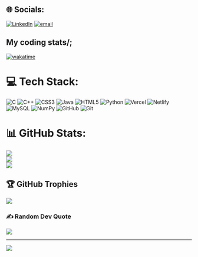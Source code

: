
## 🌐 Socials:
[![LinkedIn](https://img.shields.io/badge/LinkedIn-%230077B5.svg?logo=linkedin&logoColor=white)](https://linkedin.com/in/krupa-makwana-33552231a) [![email](https://img.shields.io/badge/Email-D14836?logo=gmail&logoColor=white)](mailto:krupamakwana16@gmail.com) 

## My coding stats/;
[![wakatime](https://wakatime.com/badge/user/fcafd886-e0c8-4fd5-9d64-02bee5693b1a.svg)](https://wakatime.com/@fcafd886-e0c8-4fd5-9d64-02bee5693b1a)

# 💻 Tech Stack:
![C](https://img.shields.io/badge/c-%2300599C.svg?style=flat&logo=c&logoColor=white) ![C++](https://img.shields.io/badge/c++-%2300599C.svg?style=flat&logo=c%2B%2B&logoColor=white) ![CSS3](https://img.shields.io/badge/css3-%231572B6.svg?style=flat&logo=css3&logoColor=white) ![Java](https://img.shields.io/badge/java-%23ED8B00.svg?style=flat&logo=openjdk&logoColor=white) ![HTML5](https://img.shields.io/badge/html5-%23E34F26.svg?style=flat&logo=html5&logoColor=white) ![Python](https://img.shields.io/badge/python-3670A0?style=flat&logo=python&logoColor=ffdd54) ![Vercel](https://img.shields.io/badge/vercel-%23000000.svg?style=flat&logo=vercel&logoColor=white) ![Netlify](https://img.shields.io/badge/netlify-%23000000.svg?style=flat&logo=netlify&logoColor=#00C7B7) ![MySQL](https://img.shields.io/badge/mysql-4479A1.svg?style=flat&logo=mysql&logoColor=white) ![NumPy](https://img.shields.io/badge/numpy-%23013243.svg?style=flat&logo=numpy&logoColor=white) ![GitHub](https://img.shields.io/badge/github-%23121011.svg?style=flat&logo=github&logoColor=white) ![Git](https://img.shields.io/badge/git-%23F05033.svg?style=flat&logo=git&logoColor=white)
# 📊 GitHub Stats:
![](https://github-readme-stats.vercel.app/api?username=KrupaMakwana-09&theme=nightowl&hide_border=false&include_all_commits=false&count_private=true)<br/>
![](https://nirzak-streak-stats.vercel.app/?user=KrupaMakwana-09&theme=nightowl&hide_border=false)<br/>
![](https://github-readme-stats.vercel.app/api/top-langs/?username=KrupaMakwana-09&theme=nightowl&hide_border=false&include_all_commits=false&count_private=true&layout=compact)

## 🏆 GitHub Trophies
![](https://github-profile-trophy.vercel.app/?username=KrupaMakwana-09&theme=radical&no-frame=false&no-bg=true&margin-w=4)

### ✍️ Random Dev Quote
![](https://quotes-github-readme.vercel.app/api?type=horizontal&theme=tokyonight)

---
[![](https://visitcount.itsvg.in/api?id=KrupaMakwana-09&icon=0&color=0)](https://visitcount.itsvg.in)

<!-- Proudly created with GPRM ( https://gprm.itsvg.in ) -->

